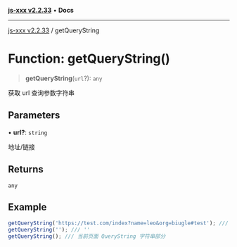 [**js-xxx v2.2.33**](../README.md) • **Docs**

***

[js-xxx v2.2.33](../README.md) / getQueryString

# Function: getQueryString()

> **getQueryString**(`url`?): `any`

获取 url 查询参数字符串

## Parameters

• **url?**: `string`

地址/链接

## Returns

`any`

## Example

```ts
getQueryString('https://test.com/index?name=leo&org=biugle#test'); /// 'name=leo&org=biugle'
getQueryString(''); /// ''
getQueryString(); /// 当前页面 QueryString 字符串部分
```
